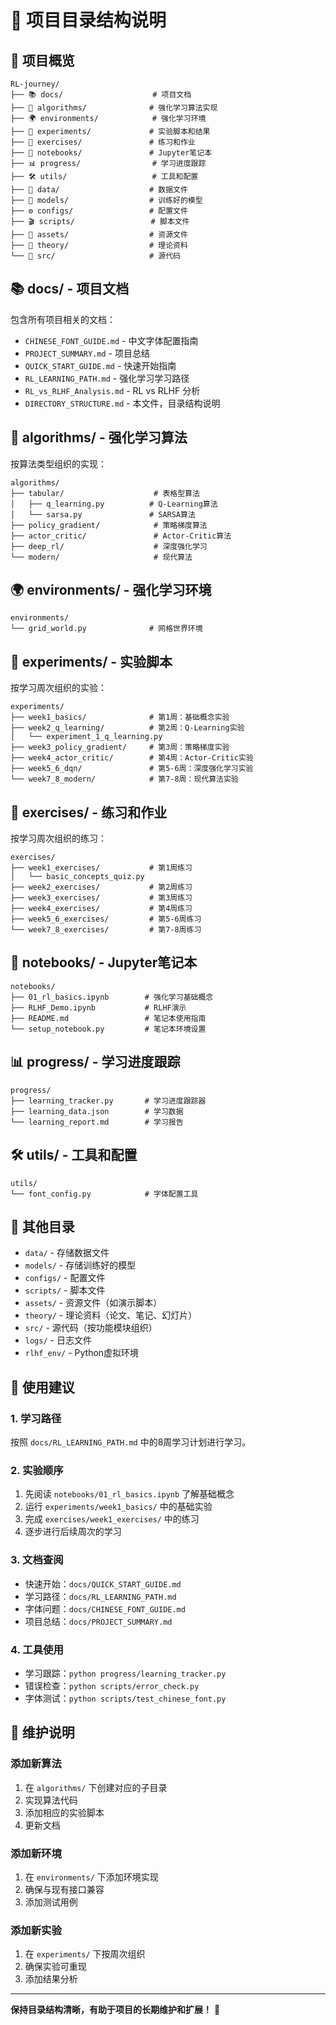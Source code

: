 # 📁 项目目录结构说明

## 🎯 项目概览

```
RL-journey/
├── 📚 docs/                    # 项目文档
├── 🧠 algorithms/              # 强化学习算法实现
├── 🌍 environments/            # 强化学习环境
├── 🧪 experiments/             # 实验脚本和结果
├── 📝 exercises/               # 练习和作业
├── 📓 notebooks/               # Jupyter笔记本
├── 📊 progress/                # 学习进度跟踪
├── 🛠️ utils/                   # 工具和配置
├── 📁 data/                    # 数据文件
├── 🎯 models/                  # 训练好的模型
├── ⚙️ configs/                 # 配置文件
├── 🎬 scripts/                 # 脚本文件
├── 🎨 assets/                  # 资源文件
├── 📖 theory/                  # 理论资料
└── 🐍 src/                     # 源代码
```

## 📚 docs/ - 项目文档

包含所有项目相关的文档：

- `CHINESE_FONT_GUIDE.md` - 中文字体配置指南
- `PROJECT_SUMMARY.md` - 项目总结
- `QUICK_START_GUIDE.md` - 快速开始指南
- `RL_LEARNING_PATH.md` - 强化学习学习路径
- `RL_vs_RLHF_Analysis.md` - RL vs RLHF 分析
- `DIRECTORY_STRUCTURE.md` - 本文件，目录结构说明

## 🧠 algorithms/ - 强化学习算法

按算法类型组织的实现：

```
algorithms/
├── tabular/                    # 表格型算法
│   ├── q_learning.py          # Q-Learning算法
│   └── sarsa.py               # SARSA算法
├── policy_gradient/            # 策略梯度算法
├── actor_critic/               # Actor-Critic算法
├── deep_rl/                    # 深度强化学习
└── modern/                     # 现代算法
```

## 🌍 environments/ - 强化学习环境

```
environments/
└── grid_world.py              # 网格世界环境
```

## 🧪 experiments/ - 实验脚本

按学习周次组织的实验：

```
experiments/
├── week1_basics/              # 第1周：基础概念实验
├── week2_q_learning/          # 第2周：Q-Learning实验
│   └── experiment_1_q_learning.py
├── week3_policy_gradient/     # 第3周：策略梯度实验
├── week4_actor_critic/        # 第4周：Actor-Critic实验
├── week5_6_dqn/               # 第5-6周：深度强化学习实验
└── week7_8_modern/            # 第7-8周：现代算法实验
```

## 📝 exercises/ - 练习和作业

按学习周次组织的练习：

```
exercises/
├── week1_exercises/           # 第1周练习
│   └── basic_concepts_quiz.py
├── week2_exercises/           # 第2周练习
├── week3_exercises/           # 第3周练习
├── week4_exercises/           # 第4周练习
├── week5_6_exercises/         # 第5-6周练习
└── week7_8_exercises/         # 第7-8周练习
```

## 📓 notebooks/ - Jupyter笔记本

```
notebooks/
├── 01_rl_basics.ipynb        # 强化学习基础概念
├── RLHF_Demo.ipynb           # RLHF演示
├── README.md                 # 笔记本使用指南
└── setup_notebook.py         # 笔记本环境设置
```

## 📊 progress/ - 学习进度跟踪

```
progress/
├── learning_tracker.py       # 学习进度跟踪器
├── learning_data.json        # 学习数据
└── learning_report.md        # 学习报告
```

## 🛠️ utils/ - 工具和配置

```
utils/
└── font_config.py            # 字体配置工具
```

## 📁 其他目录

- `data/` - 存储数据文件
- `models/` - 存储训练好的模型
- `configs/` - 配置文件
- `scripts/` - 脚本文件
- `assets/` - 资源文件（如演示脚本）
- `theory/` - 理论资料（论文、笔记、幻灯片）
- `src/` - 源代码（按功能模块组织）
- `logs/` - 日志文件
- `rlhf_env/` - Python虚拟环境

## 🎯 使用建议

### 1. 学习路径
按照 `docs/RL_LEARNING_PATH.md` 中的8周学习计划进行学习。

### 2. 实验顺序
1. 先阅读 `notebooks/01_rl_basics.ipynb` 了解基础概念
2. 运行 `experiments/week1_basics/` 中的基础实验
3. 完成 `exercises/week1_exercises/` 中的练习
4. 逐步进行后续周次的学习

### 3. 文档查阅
- 快速开始：`docs/QUICK_START_GUIDE.md`
- 学习路径：`docs/RL_LEARNING_PATH.md`
- 字体问题：`docs/CHINESE_FONT_GUIDE.md`
- 项目总结：`docs/PROJECT_SUMMARY.md`

### 4. 工具使用
- 学习跟踪：`python progress/learning_tracker.py`
- 错误检查：`python scripts/error_check.py`
- 字体测试：`python scripts/test_chinese_font.py`

## 🔧 维护说明

### 添加新算法
1. 在 `algorithms/` 下创建对应的子目录
2. 实现算法代码
3. 添加相应的实验脚本
4. 更新文档

### 添加新环境
1. 在 `environments/` 下添加环境实现
2. 确保与现有接口兼容
3. 添加测试用例

### 添加新实验
1. 在 `experiments/` 下按周次组织
2. 确保实验可重现
3. 添加结果分析

---

**保持目录结构清晰，有助于项目的长期维护和扩展！** 🚀
